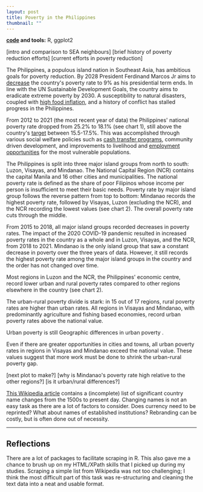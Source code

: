 ```yaml
---
layout: post
title: Poverty in the Philippines
thumbnail: ""
---
```


**[code](https://github.com/joledan/ph-poverty) and tools:** R, ggplot2

<!--more-->

<!--![fig1]({{site.url}}/assets/images/wiki-nc/wiki-nc-fig1.png)-->

[intro and comparison to SEA neighbours]
[brief history of poverty reduction efforts]
[current efforts in poverty reduction]

<!-- https://kidb.adb.org/explore?filter[year]=2000%2C2001%2C2002%2C2003%2C2004%2C2005%2C2006%2C2007%2C2008%2C2009%2C2010%2C2011%2C2012%2C2013%2C2014%2C2015%2C2016%2C2017%2C2018%2C2019%2C2020%2C2021%2C2022%2C2023&filter[indicator_id]=3010010&filter[economy_code]=BRU%2CCAM%2CINO%2CLAO%2CMAL%2CMYA%2CPHI%2CSIN%2CTHA%2CTIM%2CVIE&showRegions=false&grouping=indicators -->

The Philippines, a populous island nation in Southeast Asia, has ambitious goals for poverty reduction. By 2028 President Ferdinand Marcos Jr aims to [decrease](https://asia.nikkei.com/Economy/Philippine-poverty-rate-drops-to-22.4-still-far-from-Marcos-target) the country's poverty rate to 9% as his presidential term ends. In line with the UN Sustainable Development Goals, the country aims to eradicate extreme poverty by 2030. A susceptibility to natural disasters, coupled with [high food inflation](neda.gov.ph/ph-records-lowest-inflation-rate-in-2023-govt-to-continue-measures-to-protect-filipino-purchasing-power-neda/), and a history of conflict has stalled progress in the Philippines. 

From 2012 to 2021 (the most recent year of data) the Philippines' national poverty rate dropped from 25.2% to 18.1% (see chart 1), still above the country's [target](https://psa.gov.ph/statistics/statdev/press-release) between 15.5-17.5%. This was accomplished through various social welfare policies such as [cash transfer programs](https://www.officialgazette.gov.ph/programs/conditional-cash-transfer/), community driven development, and improvements to livelihood and [employment opportunities]((https://www.lumina.com.ph/news-and-blogs/blogs/social-welfare-programs-in-the-philippines/)) for the most vulnerable populations. 

<!-- average poverty rate by region -->
The Philippines is split into three major island groups from north to south: Luzon, Visayas, and Mindanao. The National Capital Region (NCR) contains the capital Manila and 16 other cities and municipalities. The national poverty rate is defined as the share of poor Filipinos whose income per person is insufficient to meet their basic needs. Poverty rate by major island group follows the reverse pattern from top to bottom: Mindanao records the highest poverty rate, followed by Visayas, Luzon (excluding the NCR), and the NCR recording the lowest values (see chart 2). The overall poverty rate cuts through the middle.

From 2015 to 2018, all major island groups recorded decreases in poverty rates. The impact of the 2020 COVID-19 pandemic resulted in increased poverty rates in the country as a whole and in Luzon, Visayas, and the NCR, from 2018 to 2021. Mindanao is the only island group that saw a constant decrease in poverty over the three years of data. However, it still records the highest poverty rate among the major island groups in the country and the order has not changed over time. 

<!-- describe mindanao if needed? https://www.economist.com/asia/2017/11/25/the-philippines-has-the-most-persistent-poverty-in-south-east-asia
or why mindanao has decreased over time  -->

<!-- urban/rural poverty -->
Most regions in Luzon and the NCR, the Philippines' economic centre, record lower urban and rural poverty rates compared to other regions elsewhere in the country (see chart 2). 

The urban-rural poverty divide is stark: in 15 out of 17 regions, rural poverty rates are higher than urban rates. All regions in Visayas and Mindanao, with predominantly agriculture and fishing based economies, record urban poverty rates above the national value. 



Urban poverty is still 
Geographic differences in urban poverty . 

Even if there are greater opportunities in cities and towns, all urban poverty rates in regions in Visayas and Mindanao exceed the national value.  These values suggest that more work must be done to shrink the urban-rural poverty gap. 


<!-- need to conclude on poverty programs and where to go -->

[next plot to make?]
[why is Mindanao's poverty rate high relative to the other regions?]
[is it urban/rural differences?]




<!-- definition fo poverty incidence https://psa.gov.ph/statistics/poverty/node/162559 -->
<!-- increase in poverty from 2018-2021 https://www.reuters.com/world/asia-pacific/pandemic-pushed-millions-more-into-poverty-philippines-govt-2022-08-15/ -->


[This Wikipedia article](https://en.wikipedia.org/wiki/Geographical_renaming) contains a (incomplete) list of significant country name changes from the 1500s to present day. Changing names is not an easy task as there are a lot of factors to consider. Does currency need to be reprinted? What about names of established institutions? Rebranding can be costly, but is often done out of necessity. 

-----

## Reflections

There are a lot of packages to facilitate scraping in R. This also gave me a chance to brush up on my HTML/XPath skills that I picked up during my studies. Scraping a simple list from Wikipedia was not too challenging; I think the most difficult part of this task was re-structuring and cleaning the text data into a neat and usable format. 